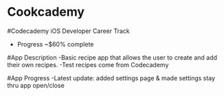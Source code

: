 # Cookcademy
#Codecademy iOS Developer Career Track
- Progress ~$60% complete

#App Description
-Basic recipe app that allows the user to create and add their own recipes.
-Test recipes come from Codecademy

#App Progress
-Latest update: added settings page & made settings stay thru app open/close
